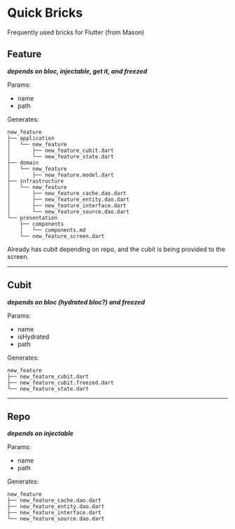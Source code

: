 # Quick Bricks
Frequently used bricks for Flutter (from Mason)

## Feature
***depends on bloc, injectable, get it, and freezed***

Params: 
 - name
 - path
 
 Generates:
```
new_feature
├── application
│   └── new_feature
│       ├── new_feature_cubit.dart
│       └── new_feature_state.dart
├── domain
│   └── new_feature
│       ├── new_feature.model.dart
├── infrastructure
│   └── new_feature
│       ├── new_feature_cache.dao.dart
│       ├── new_feature_entity.dao.dart
│       ├── new_feature_interface.dart
│       └── new_feature_source.dao.dart
└── presentation
    ├── components
    │   └── components.md
    └── new_feature_screen.dart
```

Already has cubit depending on repo, and the cubit is being provided to the screen.
 
---

## Cubit
***depends on bloc (hydrated bloc?) and freezed***

Params: 
 - name
 - isHydrated
 - path
 
 Generates:
```
new_feature
├── new_feature_cubit.dart
├── new_feature_cubit.freezed.dart
└── new_feature_state.dart
```

---

## Repo
***depends on injectable***

Params: 
 - name
 - path
 
 Generates:
```
new_feature
├── new_feature_cache.dao.dart
├── new_feature_entity.dao.dart
├── new_feature_interface.dart
└── new_feature_source.dao.dart
```
